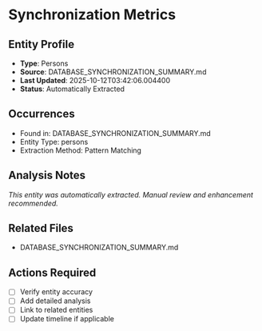 # Synchronization Metrics

## Entity Profile
- **Type**: Persons
- **Source**: DATABASE_SYNCHRONIZATION_SUMMARY.md
- **Last Updated**: 2025-10-12T03:42:06.004400
- **Status**: Automatically Extracted

## Occurrences
- Found in: DATABASE_SYNCHRONIZATION_SUMMARY.md
- Entity Type: persons
- Extraction Method: Pattern Matching

## Analysis Notes
*This entity was automatically extracted. Manual review and enhancement recommended.*

## Related Files
- DATABASE_SYNCHRONIZATION_SUMMARY.md

## Actions Required
- [ ] Verify entity accuracy
- [ ] Add detailed analysis
- [ ] Link to related entities
- [ ] Update timeline if applicable
